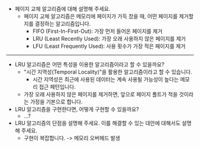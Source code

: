 - 페이지 교체 알고리즘에 대해 설명해 주세요.
  - 페이지 교체 알고리즘은 메모리에 페이지가 가득 찼을 때, 어떤 페이지를 제거할지를 결정하는 알고리즘입니다. 
    - FIFO (First-In-First-Out): 가장 먼저 들어온 페이지를 제거
    - LRU (Least Recently Used): 가장 오래 사용하지 않은 페이지를 제거 
    - LFU (Least Frequently Used): 사용 횟수가 가장 적은 페이지를 제거
----
- LRU 알고리즘은 어떤 특성을 이용한 알고리즘이라고 할 수 있을까요?
  - "시간 지역성(Temporal Locality)"을 활용한 알고리즘이라고 할 수 있습니다. 
    - 시간 지역성은 최근에 사용된 데이터는 계속 사용될 가능성이 높다는 메모리 접근 페턴입니다. 
  - 가장 오래 사용하지 않은 페이지를 제거하면, 앞으로 페이지 폴트가 적을 것이라는 가정을 기본으로 합니다. 
- LRU 알고리즘을 구현한다면, 어떻게 구현할 수 있을까요?
  - ...?
- LRU 알고리즘의 단점을 설명해 주세요. 이를 해결할 수 있는 대안에 대해서도 설명해 주세요.
  - 구현이 복잡합니다. -> 메모리 오버헤드 발생 